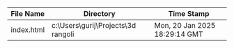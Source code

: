 | File Name | Directory | Time Stamp |
| --- | --- | --- |
| index.html | c:\Users\gurij\Projects\3d rangoli | Mon, 20 Jan 2025 18:29:14 GMT || index.html | c:\Users\gurij\Projects\3d rangoli | Mon, 20 Jan 2025 18:29:24 GMT || index.html | c:\Users\gurij\Projects\3d rangoli | Mon, 20 Jan 2025 18:29:34 GMT || index.html | c:\Users\gurij\Projects\3d rangoli | Mon, 20 Jan 2025 18:29:44 GMT || index.html | c:\Users\gurij\Projects\3d rangoli | Mon, 20 Jan 2025 18:29:54 GMT || index.html | c:\Users\gurij\Projects\3d rangoli | Mon, 20 Jan 2025 18:30:04 GMT |